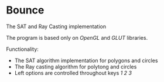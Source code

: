 # Bounce
The SAT and Ray Casting implementation

The program is based only on *OpenGL* and *GLUT* libraries.

Functionality:
- The SAT algorithm implementation for polygons and circles
- The Ray casting algorithm for polytong and circles
- Left options are controlled throughout keys *1 2 3*
